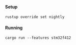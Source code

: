 #### Setup

```
rustup override set nightly
```

#### Running

```
cargo run --features stm32f412
```
